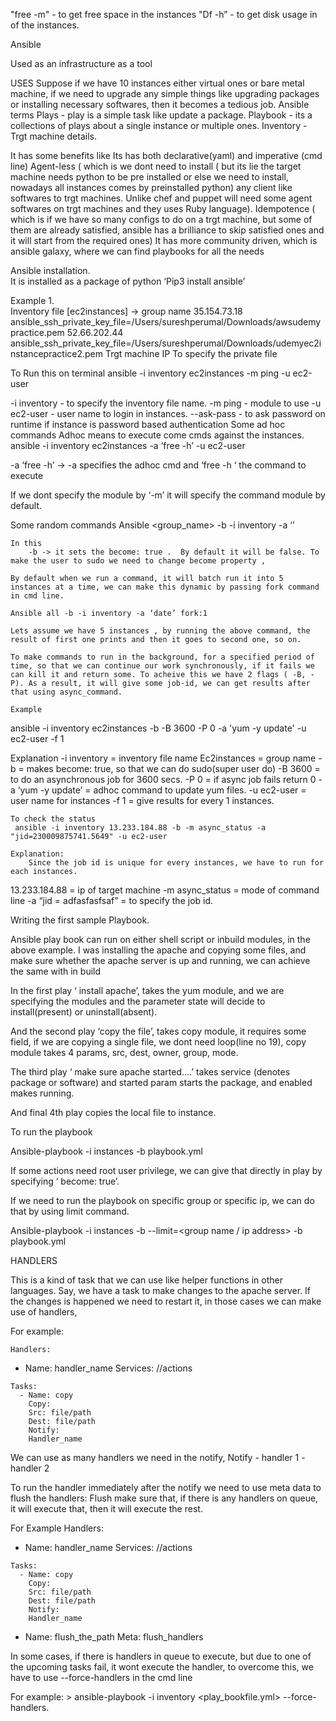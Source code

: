 "free -m" - to get free space in the instances
"Df -h”  - to get disk usage in of the instances.


Ansible

Used as an infrastructure as a tool 

USES
    Suppose if we have 10 instances either virtual ones or bare metal machine, if we need to upgrade any simple things like upgrading packages or installing necessary softwares, then it becomes a tedious job. 
    Ansible terms 
        Plays -  play is a simple task like update a package.
        Playbook - its a collections of plays about a single instance or multiple ones.
        Inventory - Trgt machine details.

It has some benefits like
Its has both declarative(yaml) and imperative (cmd line)
Agent-less ( which is we dont need to install ( but its lie the target machine needs python to be pre installed or else we need to install, nowadays all instances comes by preinstalled python) any client like softwares to trgt machines. Unlike chef and puppet will need some agent softwares on trgt machines and they uses Ruby language).
Idempotence ( which is if we have so many configs to do on a trgt machine, but some of them are already satisfied, ansible has a brilliance to skip satisfied ones and it will start from the required ones)
It has more community driven, which is ansible galaxy, where we can find playbooks for all the needs

Ansible installation.    
    It is installed as a package of python
    ‘Pip3 install ansible’

Example 1.    
Inventory file
[ec2instances] -> group name
35.154.73.18 ansible_ssh_private_key_file=/Users/sureshperumal/Downloads/awsudemypractice.pem
52.66.202.44 ansible_ssh_private_key_file=/Users/sureshperumal/Downloads/udemyec2instancepractice2.pem
 Trgt machine IP  To specify the private file

To Run this on terminal
ansible -i inventory ec2instances -m ping -u ec2-user


-i inventory  -  to specify the inventory file name.
-m ping  - module to use
-u ec2-user - user name to login in instances.
--ask-pass - to ask password on runtime if instance is password based authentication
Some ad hoc commands
    Adhoc means to execute come cmds against the instances.
ansible -i inventory ec2instances -a ‘free -h’ -u ec2-user

-a ‘free -h’  -> -a specifies the adhoc cmd and ‘free -h ‘ the command to execute

If we dont specify the module by ‘-m’ it will specify the command module by default.

Some random commands
    Ansible <group_name> -b -i inventory -a ‘<some ad hoc commands>’
    
    In this 
        -b -> it sets the become: true .  By default it will be false. To make the user to sudo we need to change become property ,

    By default when we run a command, it will batch run it into 5 instances at a time, we can make this dynamic by passing fork command in cmd line.
    
    Ansible all -b -i inventory -a ‘date’ fork:1

    Lets assume we have 5 instances , by running the above command, the result of first one prints and then it goes to second one, so on.

    To make commands to run in the background, for a specified period of time, so that we can continue our work synchronously, if it fails we can kill it and return some. To acheive this we have 2 flags ( -B, -P). As a result, it will give some job-id, we can get results after that using async_command.

    Example
ansible -i inventory ec2instances -b -B 3600 -P 0 -a 'yum -y update' -u ec2-user -f 1

Explanation
-i inventory = inventory file name
Ec2instances = group name
-b = makes become: true, so that we can do sudo(super user do)
-B 3600 = to do an asynchronous job for 3600 secs.
-P 0 = if async job fails return 0 
-a ‘yum -y update’ = adhoc command to update yum files.
-u ec2-user = user name for instances
-f 1 = give results for every 1 instances.
    



    To check the status 
     ansible -i inventory 13.233.184.88 -b -m async_status -a "jid=230009875741.5649" -u ec2-user
    
    Explanation:    
        Since the job id is unique for every instances, we have to run for each instances.

13.233.184.88 = ip of target machine
-m async_status = mode of command line
-a “jid = adfasfasfsaf” = to specify the job id.

Writing the first sample Playbook.




Ansible play book can run on either shell script or inbuild modules, in the above example. I was installing the apache and copying some files, and make sure whether the apache server is up and running, we can achieve the same with in build


In the first play ‘ install apache’, takes the yum module, and we are specifying the modules and the parameter state will decide to install(present) or uninstall(absent).


And the second play ‘copy the file’, takes copy module, it requires some field, if we are copying  a single file, we dont need loop(line no 19), copy module takes 4 params, src, dest, owner, group, mode.  


The third play ‘ make sure apache started….’ takes service (denotes package or software) and started param starts the package, and enabled makes running.

And final 4th play copies the local file to instance.


To run the playbook 

Ansible-playbook -i instances -b playbook.yml

If some actions need root user privilege, we can give that directly in play by specifying ‘ become: true’.

If we need to run the playbook on specific group or specific ip, we can do that by using limit command.

Ansible-playbook -i instances -b --limit=<group name / ip address> -b playbook.yml

HANDLERS

This is a kind of task that we can use like helper functions in other languages. Say, we have a task to make changes to the apache server. If the changes is happened we need to restart it, in those cases we can make use of handlers,

For example:

    Handlers:
   - Name: handler_name
      Services:
    //actions
  
    Tasks:
      - Name: copy
        Copy:
        Src: file/path
        Dest: file/path
        Notify:
        Handler_name

We can use as many handlers we need in the notify, 
    Notify
        - handler 1
        - handler 2  

To run the handler immediately after the notify we need to use meta data to flush the handlers:
Flush make sure that, if there is any handlers on queue, it will execute that, then it will execute the rest.

For Example
    Handlers:
   - Name: handler_name
      Services:
    //actions
  
    Tasks:
      - Name: copy
        Copy:
        Src: file/path
        Dest: file/path
        Notify:
        Handler_name
  - Name: flush_the_path
     Meta: flush_handlers

In some cases, if there is handlers in queue to execute, but due to one of the upcoming tasks fail, it wont execute the handler, to overcome this, we have to use --force-handlers in the cmd line

For example: 
    > ansible-playbook -i inventory <play_bookfile.yml> --force-handlers.




